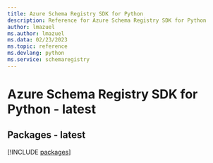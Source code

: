 ```yaml
---
title: Azure Schema Registry SDK for Python
description: Reference for Azure Schema Registry SDK for Python
author: lmazuel
ms.author: lmazuel
ms.data: 02/23/2023
ms.topic: reference
ms.devlang: python
ms.service: schemaregistry
---
```

# Azure Schema Registry SDK for Python - latest
## Packages - latest
[!INCLUDE [packages](schema-registry-index.md)]